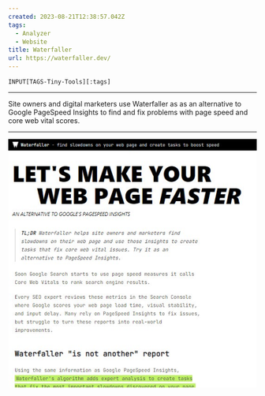 ```yaml
---
created: 2023-08-21T12:38:57.042Z
tags: 
  - Analyzer
  - Website
title: Waterfaller
url: https://waterfaller.dev/
---
```

```meta-bind
INPUT[TAGS-Tiny-Tools][:tags]
```

___
Site owners and digital marketers use Waterfaller as as an alternative to Google PageSpeed Insights to find and fix problems with page speed and core web vital scores.
___

![](_attachments/waterfaller.jpg)
